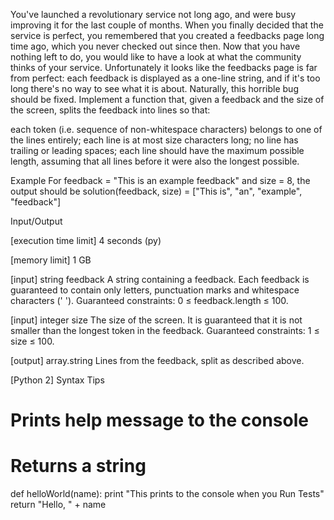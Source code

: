 You've launched a revolutionary service not long ago, and were busy improving it for the last couple of months. When you finally decided that the service is perfect, you remembered that you created a feedbacks page long time ago, which you never checked out since then. Now that you have nothing left to do, you would like to have a look at what the community thinks of your service.
Unfortunately it looks like the feedbacks page is far from perfect: each feedback is displayed as a one-line string, and if it's too long there's no way to see what it is about. Naturally, this horrible bug should be fixed. Implement a function that, given a feedback and the size of the screen, splits the feedback into lines so that:

each token (i.e. sequence of non-whitespace characters) belongs to one of the lines entirely;
each line is at most size characters long;
no line has trailing or leading spaces;
each line should have the maximum possible length, assuming that all lines before it were also the longest possible.

Example
For feedback = "This is an example feedback" and size = 8,
the output should be
solution(feedback, size) = ["This is", 
                            "an", 
                            "example", 
                            "feedback"]

Input/Output


[execution time limit] 4 seconds (py)


[memory limit] 1 GB


[input] string feedback
A string containing a feedback. Each feedback is guaranteed to contain only letters, punctuation marks and whitespace characters (' ').
Guaranteed constraints:
0 ≤ feedback.length ≤ 100.


[input] integer size
The size of the screen. It is guaranteed that it is not smaller than the longest token in the feedback.
Guaranteed constraints:
1 ≤ size ≤ 100.


[output] array.string
Lines from the feedback, split as described above.


[Python 2] Syntax Tips
# Prints help message to the console
# Returns a string
def helloWorld(name):
    print "This prints to the console when you Run Tests"
    return "Hello, " + name


